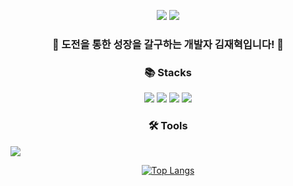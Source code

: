 <p align="center"><a href="https://www.notion.so/Front-Developer-4d9adadbdd3041a4a24e5dc589fa91a9?pvs=4" target="_blank"><img src="https://img.shields.io/badge/devlog-000000?style=for-the-badge&logo=notion&logoColor=white"/></a>
<img src="https://img.shields.io/badge/mail ＞ rlawogur0533@gmail.com-ffffff?style=for-the-badge&logo=gmail&logoColor=ea4335"/></p>

<h3 align="center">👋 도전을 통한 성장을 갈구하는 개발자 김재혁입니다! 🌱</h3>

<h3 align="center">📚 Stacks </h3>
<div align="center"><img src="https://img.shields.io/badge/HTML-e34f26?style=for-the-badge&logo=html5&logoColor=white"/>  <img src="https://img.shields.io/badge/CSS-1572b6?style=for-the-badge&logo=css3&logoColor=white"/>  <img src="https://img.shields.io/badge/JavaScript-f7df1e?style=for-the-badge&logo=javascript&logoColor=black"/> 
<img src="https://shields.io/badge/react-black?logo=react&style=for-the-badge"/>  
</div>

<h3 align="center"> 🛠️ Tools </h3>
<img src="https://img.shields.io/badge/vscode-007acc?style=for-the-badge&logo=visual studio code&logoColor=white"/></div>

<br>
<div align="center">
  
  [![Top Langs](https://github-readme-stats.vercel.app/api/top-langs/?username=hyeokiii&layout=compact)](https://github.com/hyeokiii/github-readme-stats)

</div>
